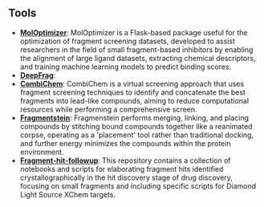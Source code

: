 ## Tools

- **[MolOptimizer](https://github.com/csbarak/MolOpt_Students_2023)**: MolOptimizer is a Flask-based package useful for the optimization of fragment screening datasets, developed to assist researchers in the field of small fragment-based inhibitors by enabling the alignment of large ligand datasets, extracting chemical descriptors, and training machine learning models to predict binding scores.
- **[DeepFrag](http://durrantlab.com/deepfragmodel)**: 
- **[CombiChem](https://github.com/karanicolaslab/combichem)**: CombiChem is a virtual screening approach that uses fragment screening techniques to identify and concatenate the best fragments into lead-like compounds, aiming to reduce computational resources while performing a comprehensive screen.
- **[Fragmentstein](https://github.com/matteoferla/Fragmenstein)**: Fragmenstein performs merging, linking, and placing compounds by stitching bound compounds together like a reanimated corpse, operating as a 'placement' tool rather than traditional docking, and further energy minimizes the compounds within the protein environment.
- **[Fragment-hit-followup](https://github.com/matteoferla/Fragment-hit-follow-up-chemistry)**: This repository contains a collection of notebooks and scripts for elaborating fragment hits identified crystallographically in the hit discovery stage of drug discovery, focusing on small fragments and including specific scripts for Diamond Light Source XChem targets.